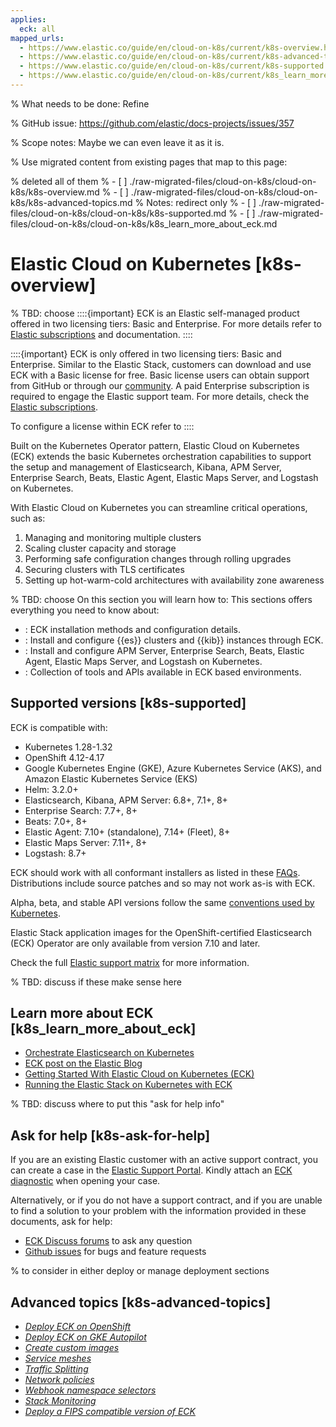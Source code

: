 ```yaml
---
applies:
  eck: all
mapped_urls:
  - https://www.elastic.co/guide/en/cloud-on-k8s/current/k8s-overview.html
  - https://www.elastic.co/guide/en/cloud-on-k8s/current/k8s-advanced-topics.html
  - https://www.elastic.co/guide/en/cloud-on-k8s/current/k8s-supported.html
  - https://www.elastic.co/guide/en/cloud-on-k8s/current/k8s_learn_more_about_eck.html
---
```


% What needs to be done: Refine

% GitHub issue: https://github.com/elastic/docs-projects/issues/357

% Scope notes: Maybe we can even leave it as it is.

% Use migrated content from existing pages that map to this page:

% deleted all of them
% - [ ] ./raw-migrated-files/cloud-on-k8s/cloud-on-k8s/k8s-overview.md
% - [ ] ./raw-migrated-files/cloud-on-k8s/cloud-on-k8s/k8s-advanced-topics.md
%      Notes: redirect only
% - [ ] ./raw-migrated-files/cloud-on-k8s/cloud-on-k8s/k8s-supported.md
% - [ ] ./raw-migrated-files/cloud-on-k8s/cloud-on-k8s/k8s_learn_more_about_eck.md

# Elastic Cloud on Kubernetes [k8s-overview]

% TBD: choose 
::::{important}
ECK is an Elastic self-managed product offered in two licensing tiers: Basic and Enterprise. For more details refer to [Elastic subscriptions](https://www.elastic.co/subscriptions) and [](/deploy-manage/license/manage-your-license-in-eck.md) documentation.
::::

::::{important}
ECK is only offered in two licensing tiers: Basic and Enterprise. Similar to the Elastic Stack, customers can download and use ECK with a Basic license for free. Basic license users can obtain support from GitHub or through our [community](https://discuss.elastic.co). A paid Enterprise subscription is required to engage the Elastic support team. For more details, check the [Elastic subscriptions](https://www.elastic.co/subscriptions).

To configure a license within ECK refer to [](/deploy-manage/license/manage-your-license-in-eck.md)
::::

Built on the Kubernetes Operator pattern, Elastic Cloud on Kubernetes (ECK) extends the basic Kubernetes orchestration capabilities to support the setup and management of Elasticsearch, Kibana, APM Server, Enterprise Search, Beats, Elastic Agent, Elastic Maps Server, and Logstash on Kubernetes.

With Elastic Cloud on Kubernetes you can streamline critical operations, such as:

1. Managing and monitoring multiple clusters
2. Scaling cluster capacity and storage
3. Performing safe configuration changes through rolling upgrades
4. Securing clusters with TLS certificates
5. Setting up hot-warm-cold architectures with availability zone awareness

% TBD: choose
On this section you will learn how to:
This sections offers everything you need to know about:

- [](./cloud-on-k8s/deploy-an-orchestrator.md): ECK installation methods and configuration details.
- [](./cloud-on-k8s/manage-deployments.md): Install and configure {{es}} clusters and {{kib}} instances through ECK.
- [](./cloud-on-k8s/orchestrate-other-elastic-applications.md): Install and configure APM Server, Enterprise Search, Beats, Elastic Agent, Elastic Maps Server, and Logstash on Kubernetes.
- [](./cloud-on-k8s/tools-apis.md): Collection of tools and APIs available in ECK based environments.

## Supported versions [k8s-supported]

ECK is compatible with:

* Kubernetes 1.28-1.32
* OpenShift 4.12-4.17
* Google Kubernetes Engine (GKE), Azure Kubernetes Service (AKS), and Amazon Elastic Kubernetes Service (EKS)
* Helm: 3.2.0+
* Elasticsearch, Kibana, APM Server: 6.8+, 7.1+, 8+
* Enterprise Search: 7.7+, 8+
* Beats: 7.0+, 8+
* Elastic Agent: 7.10+ (standalone), 7.14+ (Fleet), 8+
* Elastic Maps Server: 7.11+, 8+
* Logstash: 8.7+

ECK should work with all conformant installers as listed in these [FAQs](https://github.com/cncf/k8s-conformance/blob/master/faq.md#what-is-a-distribution-hosted-platform-and-an-installer). Distributions include source patches and so may not work as-is with ECK.

Alpha, beta, and stable API versions follow the same [conventions used by Kubernetes](https://kubernetes.io/docs/concepts/overview/kubernetes-api/#api-versioning).

Elastic Stack application images for the OpenShift-certified Elasticsearch (ECK) Operator are only available from version 7.10 and later.

Check the full [Elastic support matrix](https://www.elastic.co/support/matrix#matrix_kubernetes) for more information.

% TBD: discuss if these make sense here

## Learn more about ECK [k8s_learn_more_about_eck]

* [Orchestrate Elasticsearch on Kubernetes](https://www.elastic.co/elasticsearch-kubernetes)
* [ECK post on the Elastic Blog](https://www.elastic.co/blog/introducing-elastic-cloud-on-kubernetes-the-elasticsearch-operator-and-beyond?elektra=products&storm=sub1)
* [Getting Started With Elastic Cloud on Kubernetes (ECK)](https://www.youtube.com/watch?v=PIJmlYBIFXM)
* [Running the Elastic Stack on Kubernetes with ECK](https://www.youtube.com/watch?v=Wf6E3vkvEFM)

% TBD: discuss where to put this "ask for help info"

## Ask for help [k8s-ask-for-help]

If you are an existing Elastic customer with an active support contract, you can create a case in the [Elastic Support Portal](https://support.elastic.co/). Kindly attach an [ECK diagnostic](/troubleshoot/deployments/cloud-on-k8s/run-eck-diagnostics.md) when opening your case.

Alternatively, or if you do not have a support contract, and if you are unable to find a solution to your problem with the information provided in these documents, ask for help:

* [ECK Discuss forums](https://discuss.elastic.co/c/eck) to ask any question
* [Github issues](https://github.com/elastic/cloud-on-k8s/issues) for bugs and feature requests

% to consider in either deploy or manage deployment sections
## Advanced topics [k8s-advanced-topics]

* [*Deploy ECK on OpenShift*](/deploy-manage/deploy/cloud-on-k8s/deploy-eck-on-openshift.md)
* [*Deploy ECK on GKE Autopilot*](/deploy-manage/deploy/cloud-on-k8s/deploy-eck-on-gke-autopilot.md)
* [*Create custom images*](/deploy-manage/deploy/cloud-on-k8s/create-custom-images.md)
* [*Service meshes*](/deploy-manage/deploy/cloud-on-k8s/service-meshes.md)
* [*Traffic Splitting*](/deploy-manage/deploy/cloud-on-k8s/requests-routing-to-elasticsearch-nodes.md)
* [*Network policies*](/deploy-manage/deploy/cloud-on-k8s/network-policies.md)
* [*Webhook namespace selectors*](/deploy-manage/deploy/cloud-on-k8s/webhook-namespace-selectors.md)
* [*Stack Monitoring*](/deploy-manage/monitor/stack-monitoring/eck-stack-monitoring.md)
* [*Deploy a FIPS compatible version of ECK*](/deploy-manage/deploy/cloud-on-k8s/deploy-fips-compatible-version-of-eck.md)
